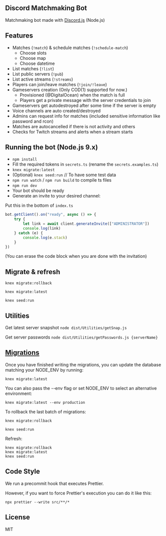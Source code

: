 ## Discord Matchmaking Bot

Matchmaking bot made with [Discord.js](https://discord.js.org) (Node.js)

## Features

-   Matches (`!match`) & schedule matches (`!schedule-match`)
    -   Choose slots
    -   Choose map
    -   Choose datetime
-   List matches (`!list`)
-   List public servers (`!pub`)
-   List active streams (`!streams`)
-   Players can join/leave matches (`!join/!leave`)
-   Gameservers creation (Only COD(1) supported for now.)
    - Provisioned (@DigitalOcean) when the match is full
    - Players get a private message with the server credentials to join
-   Gameservers get autodestroyed after some time if the server is empty
-   Voice channels are auto created/destroyed
-   Admins can request info for matches (included sensitive information like password and rcon)
-   Matches are autocancelled if there is not activity and others 
-   Checks for Twitch streams and alerts when a stream starts

## Running the bot (Node.js 9.x)

-   `npm install`
-   Fill the required tokens in `secrets.ts` (rename the `secrets.examples.ts`)
-   `knex migrate:latest`
-   (Optional) `knex seed:run` // To have some test data
-   `npm run watch` / `npm run build` to compile ts files
-   `npm run dev`
-   Your bot should be ready
-   Generate an invite to your desired channel:

Put this in the bottom of `index.ts`

```js
bot.getClient().on("ready", async () => {
    try {
        let link = await client.generateInvite(["ADMINISTRATOR"])
        console.log(link)
    } catch (e) {
        console.log(e.stack)
    }
})
```

(You can erase the code block when you are done with the invitation)

## Migrate & refresh

```bassh
knex migrate:rollback

knex migrate:latest

knex seed:run
```

## Utilities

Get latest server snapshot
`node dist/Utilities/getSnap.js`

Get server passwords
`node dist/Utilities/getPasswords.js {serverName}`

## [Migrations](http://knexjs.org/#Migrations)

Once you have finished writing the migrations, you can update the database matching your NODE_ENV by running:

`knex migrate:latest`

You can also pass the --env flag or set NODE_ENV to select an alternative environment:

`knex migrate:latest --env production`

To rollback the last batch of migrations:

`knex migrate:rollback`

`knex seed:run`

Refresh:

```
knex migrate:rollback
knex migrate:latest
knex seed:run
```

## Code Style

We run a precommit hook that executes Prettier.

However, if you want to force Prettier's execution you can do it like this:

`npx prettier --write src/**/*`

## License

MIT
